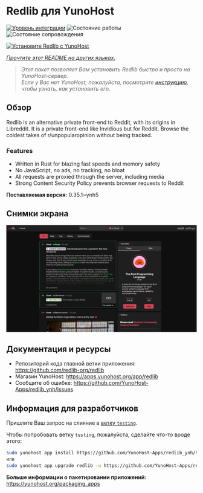 <!--
Важно: этот README был автоматически сгенерирован <https://github.com/YunoHost/apps/tree/master/tools/readme_generator>
Он НЕ ДОЛЖЕН редактироваться вручную.
-->

# Redlib для YunoHost

[![Уровень интеграции](https://apps.yunohost.org/badge/integration/redlib)](https://ci-apps.yunohost.org/ci/apps/redlib/)
![Состояние работы](https://apps.yunohost.org/badge/state/redlib)
![Состояние сопровождения](https://apps.yunohost.org/badge/maintained/redlib)

[![Установите Redlib с YunoHost](https://install-app.yunohost.org/install-with-yunohost.svg)](https://install-app.yunohost.org/?app=redlib)

*[Прочтите этот README на других языках.](./ALL_README.md)*

> *Этот пакет позволяет Вам установить Redlib быстро и просто на YunoHost-сервер.*  
> *Если у Вас нет YunoHost, пожалуйста, посмотрите [инструкцию](https://yunohost.org/install), чтобы узнать, как установить его.*

## Обзор

Redlib is an alternative private front-end to Reddit, with its origins in Libreddit. It is a private front-end like Invidious but for Reddit. Browse the coldest takes of r/unpopularopinion without being tracked.

### Features

- Written in Rust for blazing fast speeds and memory safety
- No JavaScript, no ads, no tracking, no bloat
- All requests are proxied through the server, including media
- Strong Content Security Policy prevents browser requests to Reddit


**Поставляемая версия:** 0.35.1~ynh5

## Снимки экрана

![Снимок экрана Redlib](./doc/screenshots/screenshot.png)

## Документация и ресурсы

- Репозиторий кода главной ветки приложения: <https://github.com/redlib-org/redlib>
- Магазин YunoHost: <https://apps.yunohost.org/app/redlib>
- Сообщите об ошибке: <https://github.com/YunoHost-Apps/redlib_ynh/issues>

## Информация для разработчиков

Пришлите Ваш запрос на слияние в [ветку `testing`](https://github.com/YunoHost-Apps/redlib_ynh/tree/testing).

Чтобы попробовать ветку `testing`, пожалуйста, сделайте что-то вроде этого:

```bash
sudo yunohost app install https://github.com/YunoHost-Apps/redlib_ynh/tree/testing --debug
или
sudo yunohost app upgrade redlib -u https://github.com/YunoHost-Apps/redlib_ynh/tree/testing --debug
```

**Больше информации о пакетировании приложений:** <https://yunohost.org/packaging_apps>
